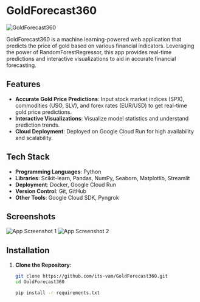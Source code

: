 # GoldForecast360

![GoldForecast360](https://your-image-url.com/banner.png)

GoldForecast360 is a machine learning-powered web application that predicts the price of gold based on various financial indicators. Leveraging the power of RandomForestRegressor, this app provides real-time predictions and interactive visualizations to aid in accurate financial forecasting.

## Features

- **Accurate Gold Price Predictions**: Input stock market indices (SPX), commodities (USO, SLV), and forex rates (EUR/USD) to get real-time gold price predictions.
- **Interactive Visualizations**: Visualize model statistics and understand prediction trends.
- **Cloud Deployment**: Deployed on Google Cloud Run for high availability and scalability.

## Tech Stack

- **Programming Languages**: Python
- **Libraries**: Scikit-learn, Pandas, NumPy, Seaborn, Matplotlib, Streamlit
- **Deployment**: Docker, Google Cloud Run
- **Version Control**: Git, GitHub
- **Other Tools**: Google Cloud SDK, Pyngrok

## Screenshots

![App Screenshot 1](https://your-image-url.com/screenshot1.png)
![App Screenshot 2](https://your-image-url.com/screenshot2.png)

## Installation

1. **Clone the Repository**:
   ```bash
   git clone https://github.com/its-vam/GoldForecast360.git
   cd GoldForecast360

   pip install -r requirements.txt

